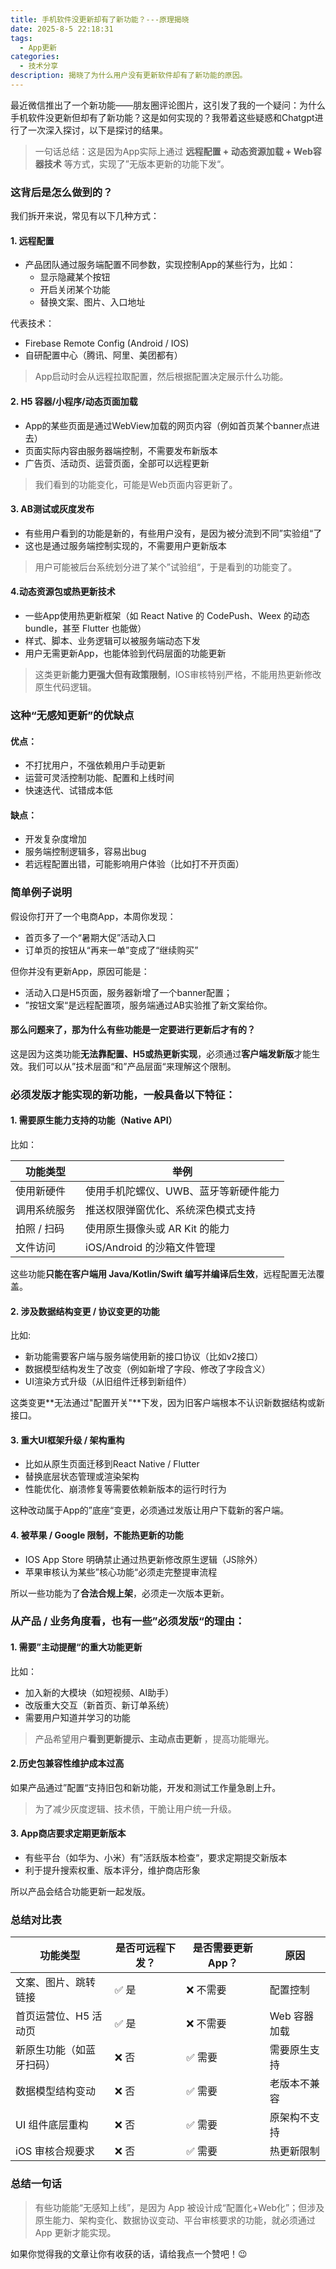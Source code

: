 ```yaml
---
title: 手机软件没更新却有了新功能？---原理揭晓
date: 2025-8-5 22:18:31
tags:
  - App更新
categories:
  - 技术分享
description: 揭晓了为什么用户没有更新软件却有了新功能的原因。
---
```


最近微信推出了一个新功能——朋友圈评论图片，这引发了我的一个疑问：为什么手机软件没更新但却有了新功能？这是如何实现的？我带着这些疑惑和Chatgpt进行了一次深入探讨，以下是探讨的结果。

>一句话总结：这是因为App实际上通过 **远程配置 + 动态资源加载 + Web容器技术** 等方式，实现了”无版本更新的功能下发“。

### 这背后是怎么做到的？

我们拆开来说，常见有以下几种方式：

#### 1. 远程配置

- 产品团队通过服务端配置不同参数，实现控制App的某些行为，比如：
	- 显示隐藏某个按钮
	- 开启关闭某个功能
	- 替换文案、图片、入口地址

 代表技术：
-  Firebase Remote Config (Android / IOS)
- 自研配置中心（腾讯、阿里、美团都有）

> App启动时会从远程拉取配置，然后根据配置决定展示什么功能。

#### 2. H5 容器/小程序/动态页面加载

- App的某些页面是通过WebView加载的网页内容（例如首页某个banner点进去）
- 页面实际内容由服务器端控制，不需要发布新版本
- 广告页、活动页、运营页面，全部可以远程更新

>我们看到的功能变化，可能是Web页面内容更新了。

#### 3. AB测试或灰度发布

- 有些用户看到的功能是新的，有些用户没有，是因为被分流到不同”实验组“了
- 这也是通过服务端控制实现的，不需要用户更新版本

> 用户可能被后台系统划分进了某个”试验组“，于是看到的功能变了。

#### 4.动态资源包或热更新技术

- 一些App使用热更新框架（如 React Native 的 CodePush、Weex 的动态 bundle，甚至 Flutter 也能做）
- 样式、脚本、业务逻辑可以被服务端动态下发
- 用户无需更新App，也能体验到代码层面的功能更新

> 这类更新**能力更强大但有政策限制**，IOS审核特别严格，不能用热更新修改原生代码逻辑。


### 这种“无感知更新”的优缺点

#### 优点：

- 不打扰用户，不强依赖用户手动更新
- 运营可灵活控制功能、配置和上线时间
- 快速迭代、试错成本低

#### 缺点：

- 开发复杂度增加
- 服务端控制逻辑多，容易出bug
- 若远程配置出错，可能影响用户体验（比如打不开页面）

### 简单例子说明

假设你打开了一个电商App，本周你发现：
- 首页多了一个“暑期大促”活动入口
- 订单页的按钮从“再来一单”变成了“继续购买”

但你并没有更新App，原因可能是：
- 活动入口是H5页面，服务器新增了一个banner配置；
- ”按钮文案“是远程配置项，服务端通过AB实验推了新文案给你。

#### 那么问题来了，那为什么有些功能是一定要进行更新后才有的？

这是因为这类功能**无法靠配置、H5或热更新实现**，必须通过**客户端发新版**才能生效。我们可以从”技术层面“和”产品层面“来理解这个限制。

### 必须发版才能实现的新功能，一般具备以下特征：

#### 1. 需要原生能力支持的功能（Native API）

比如：

| 功能类型    | 举例                   |
| ------- | -------------------- |
| 使用新硬件   | 使用手机陀螺仪、UWB、蓝牙等新硬件能力 |
| 调用系统服务  | 推送权限弹窗优化、系统深色模式支持    |
| 拍照 / 扫码 | 使用原生摄像头或 AR Kit 的能力  |
| 文件访问    | iOS/Android 的沙箱文件管理  |

这些功能**只能在客户端用 Java/Kotlin/Swift 编写并编译后生效**，远程配置无法覆盖。

#### 2. 涉及数据结构变更 / 协议变更的功能

比如:
- 新功能需要客户端与服务端使用新的接口协议（比如v2接口）
- 数据模型结构发生了改变（例如新增了字段、修改了字段含义）
- UI渲染方式升级（从旧组件迁移到新组件）

这类变更**无法通过"配置开关"**下发，因为旧客户端根本不认识新数据结构或新接口。

#### 3. 重大UI框架升级 / 架构重构

- 比如从原生页面迁移到React Native / Flutter
- 替换底层状态管理或渲染架构
- 性能优化、崩溃修复等需要依赖新版本的运行时行为

这种改动属于App的”底座“变更，必须通过发版让用户下载新的客户端。

#### 4. 被苹果 / Google 限制，不能热更新的功能

- IOS App Store 明确禁止通过热更新修改原生逻辑（JS除外）
- 苹果审核认为某些”核心功能“必须走完整提审流程

所以一些功能为了**合法合规上架**，必须走一次版本更新。

### 从产品 / 业务角度看，也有一些”必须发版“的理由：

#### 1. 需要”主动提醒“的重大功能更新

比如：
- 加入新的大模块（如短视频、AI助手）
- 改版重大交互（新首页、新订单系统）
- 需要用户知道并学习的功能

> 产品希望用户**看到更新提示、主动点击更新** ，提高功能曝光。


#### 2.历史包兼容性维护成本过高

如果产品通过”配置“支持旧包和新功能，开发和测试工作量急剧上升。

> 为了减少灰度逻辑、技术债，干脆让用户统一升级。

#### 3. App商店要求定期更新版本

- 有些平台（如华为、小米）有”活跃版本检查“，要求定期提交新版本
- 利于提升搜索权重、版本评分，维护商店形象

所以产品会结合功能更新一起发版。

### 总结对比表

| 功能类型         | 是否可远程下发？ | 是否需要更新 App？ | 原因       |
| ------------ | -------- | ----------- | -------- |
| 文案、图片、跳转链接   | ✅ 是      | ❌ 不需要       | 配置控制     |
| 首页运营位、H5 活动页 | ✅ 是      | ❌ 不需要       | Web 容器加载 |
| 新原生功能（如蓝牙扫码） | ❌ 否      | ✅ 需要        | 需要原生支持   |
| 数据模型结构变动     | ❌ 否      | ✅ 需要        | 老版本不兼容   |
| UI 组件底层重构    | ❌ 否      | ✅ 需要        | 原架构不支持   |
| iOS 审核合规要求   | ❌ 否      | ✅ 需要        | 热更新限制    |

### 总结一句话

>有些功能能“无感知上线”，是因为 App 被设计成“配置化+Web化”；但涉及原生能力、架构变化、数据协议变动、平台审核要求的功能，就必须通过 App 更新才能实现。

如果你觉得我的文章让你有收获的话，请给我点一个赞吧！😉
